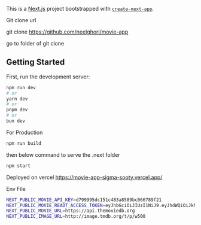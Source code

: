This is a [Next.js](https://nextjs.org/) project bootstrapped with [`create-next-app`](https://github.com/vercel/next.js/tree/canary/packages/create-next-app).

Git clone url

git clone https://github.com/neelghori/movie-app

go to folder of git clone

## Getting Started

First, run the development server:

```bash
npm run dev
# or
yarn dev
# or
pnpm dev
# or
bun dev
```

For Production 
```bash
npm run build
```
then  below command to serve the .next folder

```bash
npm start
```

Deployed on vercel
https://movie-app-sigma-sooty.vercel.app/


Env File
```bash
NEXT_PUBLIC_MOVIE_API_KEY=d799995dc151c483a8589bc066789f21
NEXT_PUBLIC_MOVIE_READT_ACCESS_TOKEN=eyJhbGciOiJIUzI1NiJ9.eyJhdWQiOiJkNzk5OTk1ZGMxNTFjNDgzYTg1ODliYzA2Njc4OWYyMSIsIm5iZiI6MTcyMjU3OTQ3Ni4yNjk1OTQsInN1YiI6IjY2YWM3MWVmODNhYmQzNzI4ZjUwOThkMSIsInNjb3BlcyI6WyJhcGlfcmVhZCJdLCJ2ZXJzaW9uIjoxfQ.COfWVGeeUsMnooH35P9Tf1Bs8pt0kr7LARTvD4QrVsg
NEXT_PUBLIC_MOVIE_URL=https://api.themoviedb.org
NEXT_PUBLIC_IMAGE_URL=http://image.tmdb.org/t/p/w500
```